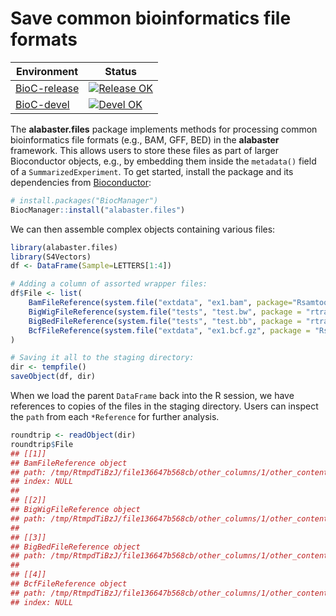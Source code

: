 # Save common bioinformatics file formats

|Environment|Status|
|---|---|
|[BioC-release](https://bioconductor.org/packages/release/bioc/html/alabaster.files.html)|[![Release OK](https://bioconductor.org/shields/build/release/bioc/alabaster.files.svg)](http://bioconductor.org/checkResults/release/bioc-LATEST/alabaster.files/)|
|[BioC-devel](https://bioconductor.org/packages/devel/bioc/html/alabaster.files.html)|[![Devel OK](https://bioconductor.org/shields/build/devel/bioc/alabaster.files.svg)](http://bioconductor.org/checkResults/devel/bioc-LATEST/alabaster.files/)|

The **alabaster.files** package implements methods for processing common bioinformatics file formats (e.g., BAM, GFF, BED) in the **alabaster** framework.
This allows users to store these files as part of larger Bioconductor objects, e.g., by embedding them inside the `metadata()` field of a `SummarizedExperiment`.
To get started, install the package and its dependencies from [Bioconductor](https://bioconductor.org/packages/alabaster.files):

```r
# install.packages("BiocManager")
BiocManager::install("alabaster.files")
```

We can then assemble complex objects containing various files:

```r
library(alabaster.files)
library(S4Vectors)
df <- DataFrame(Sample=LETTERS[1:4])

# Adding a column of assorted wrapper files:
df$File <- list(
    BamFileReference(system.file("extdata", "ex1.bam", package="Rsamtools")),
    BigWigFileReference(system.file("tests", "test.bw", package = "rtracklayer")),
    BigBedFileReference(system.file("tests", "test.bb", package = "rtracklayer")),
    BcfFileReference(system.file("extdata", "ex1.bcf.gz", package = "Rsamtools"))
)

# Saving it all to the staging directory:
dir <- tempfile()
saveObject(df, dir)
```

When we load the parent `DataFrame` back into the R session, we have references to copies of the files in the staging directory.
Users can inspect the `path` from each `*Reference` for further analysis.

```r
roundtrip <- readObject(dir)
roundtrip$File
## [[1]]
## BamFileReference object
## path: /tmp/RtmpdTiBzJ/file136647b568cb/other_columns/1/other_contents/0/file.bam
## index: NULL
## 
## [[2]]
## BigWigFileReference object
## path: /tmp/RtmpdTiBzJ/file136647b568cb/other_columns/1/other_contents/1/file.bw
## 
## [[3]]
## BigBedFileReference object
## path: /tmp/RtmpdTiBzJ/file136647b568cb/other_columns/1/other_contents/2/file.bb
## 
## [[4]]
## BcfFileReference object
## path: /tmp/RtmpdTiBzJ/file136647b568cb/other_columns/1/other_contents/3/file.bcf
## index: NULL
```
